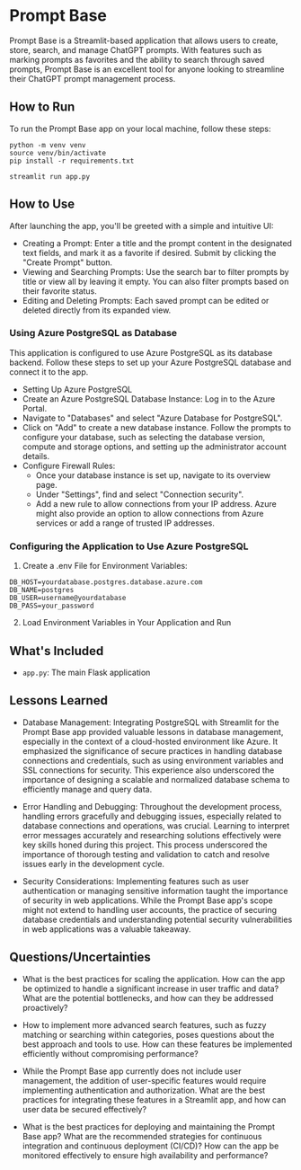 # Prompt Base

Prompt Base is a Streamlit-based application that allows users to create, store, search, and manage ChatGPT prompts. With features such as marking prompts as favorites and the ability to search through saved prompts, Prompt Base is an excellent tool for anyone looking to streamline their ChatGPT prompt management process.

## How to Run

To run the Prompt Base app on your local machine, follow these steps:

```
python -m venv venv
source venv/bin/activate
pip install -r requirements.txt

streamlit run app.py
```

## How to Use

After launching the app, you'll be greeted with a simple and intuitive UI:

- Creating a Prompt: Enter a title and the prompt content in the designated text fields, and mark it as a favorite if desired. Submit by clicking the "Create Prompt" button.
- Viewing and Searching Prompts: Use the search bar to filter prompts by title or view all by leaving it empty. You can also filter prompts based on their favorite status.
- Editing and Deleting Prompts: Each saved prompt can be edited or deleted directly from its expanded view.

### Using Azure PostgreSQL as Database

This application is configured to use Azure PostgreSQL as its database backend. Follow these steps to set up your Azure PostgreSQL database and connect it to the app.

- Setting Up Azure PostgreSQL
- Create an Azure PostgreSQL Database Instance: Log in to the Azure Portal.
- Navigate to "Databases" and select "Azure Database for PostgreSQL".
- Click on "Add" to create a new database instance. Follow the prompts to configure your database, such as selecting the database version, compute and storage options, and setting up the administrator account details.
- Configure Firewall Rules:
    - Once your database instance is set up, navigate to its overview page.
    - Under "Settings", find and select "Connection security".
    - Add a new rule to allow connections from your IP address. Azure might also provide an option to allow connections from Azure services or add a range of trusted IP addresses.

### Configuring the Application to Use Azure PostgreSQL

1. Create a .env File for Environment Variables:
```
DB_HOST=yourdatabase.postgres.database.azure.com
DB_NAME=postgres
DB_USER=username@yourdatabase
DB_PASS=your_password
```
2. Load Environment Variables in Your Application and Run


## What's Included

- `app.py`: The main Flask application

## Lessons Learned

- Database Management: 
Integrating PostgreSQL with Streamlit for the Prompt Base app provided valuable lessons in database management, especially in the context of a cloud-hosted environment like Azure. It emphasized the significance of secure practices in handling database connections and credentials, such as using environment variables and SSL connections for security. This experience also underscored the importance of designing a scalable and normalized database schema to efficiently manage and query data.

- Error Handling and Debugging:
Throughout the development process, handling errors gracefully and debugging issues, especially related to database connections and operations, was crucial. Learning to interpret error messages accurately and researching solutions effectively were key skills honed during this project. This process underscored the importance of thorough testing and validation to catch and resolve issues early in the development cycle.

- Security Considerations: 
Implementing features such as user authentication or managing sensitive information taught the importance of security in web applications. While the Prompt Base app's scope might not extend to handling user accounts, the practice of securing database credentials and understanding potential security vulnerabilities in web applications was a valuable takeaway.

## Questions/Uncertainties

- What is the best practices for scaling the application. How can the app be optimized to handle a significant increase in user traffic and data? What are the potential bottlenecks, and how can they be addressed proactively?

- How to implement more advanced search features, such as fuzzy matching or searching within categories, poses questions about the best approach and tools to use. How can these features be implemented efficiently without compromising performance?

- While the Prompt Base app currently does not include user management, the addition of user-specific features would require implementing authentication and authorization. What are the best practices for integrating these features in a Streamlit app, and how can user data be secured effectively?

- What is the best practices for deploying and maintaining the Prompt Base app? What are the recommended strategies for continuous integration and continuous deployment (CI/CD)? How can the app be monitored effectively to ensure high availability and performance?

